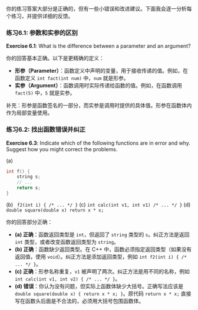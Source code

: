 你的练习答案大部分是正确的，但有一些小错误和改进建议。下面我会逐一分析每个练习，并提供详细的反馈。

### 练习6.1: 参数和实参的区别
**Exercise 6.1**: 
What is the difference between a parameter and an
argument?

你的回答基本正确。以下是更精确的定义：
- **形参（Parameter）**：函数定义中声明的变量，用于接收传递的值。例如，在函数定义 `int fact(int num)` 中，`num` 就是形参。
- **实参（Argument）**：函数调用时实际传递给函数的值。例如，在函数调用 `fact(5)` 中，`5` 就是实参。

补充：形参是函数签名的一部分，而实参是调用时提供的具体值。形参在函数体内作为局部变量使用。

### 练习6.2: 找出函数错误并纠正
**Exercise 6.3**: 
Indicate which of the following functions are in error and why.
Suggest how you might correct the problems.

(a) 
```cpp
int f() {
    string s;
    // ...
    return s;
}
```
(b) ` f2(int i) { /* ... */ }`
(c) `int calc(int v1, int v1) /* ... */ }`
(d) `double square(double x) return x * x;`

你的回答部分正确：
- **(a) 正确**：函数返回类型是 `int`，但返回了 `string` 类型的 `s`。纠正方法是返回 `int` 类型，或者改变函数返回类型为 `string`。
- **(b) 正确**：函数缺少返回类型。在 C++ 中，函数必须指定返回类型（如果没有返回值，使用 `void`）。纠正方法是添加返回类型，例如 `int f2(int i) { /* ... */ }`。
- **(c) 正确**：形参名称重复，`v1` 被声明了两次。纠正方法是用不同的名称，例如 `int calc(int v1, int v2) { /* ... */ }`。
- **(d) 错误**：你认为没有问题，但实际上函数体缺少大括号。正确写法应该是 `double square(double x) { return x * x; }`。原代码 `return x * x;` 直接写在函数头后面是不合法的，必须用大括号包围函数体。

